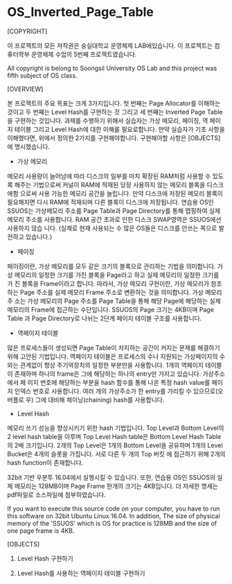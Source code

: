 # OS_Inverted_Page_Table

[COPYRIGHT]

이 프로젝트의 모든 저작권은 숭실대학교 운영체제 LAB에있습니다. 이 프로젝트는 컴퓨터학부 운영체제 수업의 5번째 프로젝트였습니다.

All copyright is belong to Soongsil University OS Lab and this project was fifth subject of OS class.

[OVERVIEW]

본 프로젝트의 주요 목표는 크게 3가지입니다. 첫 번째는 Page Allocator를 이해하는 것이고 두 번째는 Level Hash를 구현하는 것 그리고 세 번째는 Inverted Page
Table을 구현하는 것입니다. 과제를 수행하기 위해서 실습자는 가상 메모리, 페이징, 역 페이지 테이블 그리고 Level Hash에 대한 이해를 필요로합니다. 만약 실습자가 기초
사항을 이해했다면, 위에서 정의한 2가지를 구현해야합니다. 구현해야할 사항은 [OBJECTS]에 명시했습니다.

- 가상 메모리

메모리 사용량이 늘어남에 따라 디스크의 일부를 마치 확장된 RAM처럼 사용할 수 있도록 해주는 기법으로써 커널이 RAM에 적재된 당장 사용하지 않는 메모리 블록을 디스크에함
으로써 사용 가능한 메모리 공간을 늘립니다. 만약 디스크에 저장된 메모리 블록이 필요해지면 다시 RAM에 적재되며 다른 블록이 디스크에 저장됩니다. 연습용 OS인 SSUOS는
가상메모리 주소를 Page Table과 Page Directory를 통해 맵핑하여 실제 메모리 주소를 사용합니다. RAM 공간 초과로 인한 디스크 SWAP영역은 SSUOS에선 사용하지 않습
니다. (실제로 현재 사용되는 수 많은 OS들은 디스크를 안쓰는 쪽으로 발전하고 있습니다.)

- 페이징

페이징이란, 가상 메모리를 모두 같은 크기의 블록으로 관리하는 기법을 의미합니다. 가상 메모리의 일정한 크기를 가진 블록을 Page라고 하고 실제 메모리의 일정한 크기를 가
진 블록을 Frame이라고 합니다. 따라서, 가상 메모리 구현이란, 가상 메모리가 참조하는 Page 주소를 실제 메모리 Frame 주소로 변환하는 것을 의미합니다. 가상 메모리 주
소는 가상 메모리의 Page 주소를 Page Table을 통해 해당 Page에 해당하는 실제 메모리의 Frame에 접근하는 수단입니다. SSUOS의 Page 크기는 4KB이며 Page Table
과 Page Directory로 나뉘는 2단계 페이지 테이블 구조를 사용합니다.

- 역페이지 테이블

많은 프로세스들이 생성되면 Page Table이 차지하는 공간이 커지는 문제를 해결하기 위해 고안된 기법입니다. 역페이지 테이블은 프로세스의 수나 지원되는 가상페이지의 수와는
관계없이 항상 주기억장치의 일정한 부분만을 사용합니다. 1개의 역페이지 테이블이 존재하며 하나의 frame은 그에 해당하는 하나의 entry만 가지고 있습니다. 가상주소에서 페
이지 번호에 해당하는 부분을 hash 함수를 통해 나온 특정 hash value를 페이지 인덱스 번호로 사용합니다. 여러 개의 가상주소가 한 entry를 가리킬 수 있으므로(오버플로
우) 그에 대비해 체이닝(chaining) hash를 사용합니다.

- Level Hash

메모리 쓰기 성능을 향상시키기 위한 hash 기법입니다. Top Level과 Bottom Level의 2 level hash table을 이루며 Top Level Hash table은 Bottom Level
Hash Table의 2배 크기입니다. 2개의 Top Level은 1개의 Bottom Level을 공유하며 1개의 Level Bucket은 4개의 슬롯을 가집니다. 서로 다른 두 개의 Top 버킷
에 접근하기 위해 2개의 hash function이 존재합니다. 

32bit 기반 우분투 16.04에서 실행시킬 수 있습니다. 또한, 연습용 OS인 SSUOS의 실제 메모리는 128MB이며 Page Frame 한개의 크기는 4KB입니다. 더 자세한 명세는 
pdf파일로 소스파일에 첨부하였습니다.

If you want to execute this source code on your computer, you have to run this software on 32bit Ubuntu Linux 16.04. In 
addition, The size of physical memory of the 'SSUOS' which is OS for practice is 128MB and the size of one page frame is 4KB.

[OBJECTS]

1. Level Hash 구현하기

2. Level Hash를 사용하는 역페이지 테이블 구현하기
